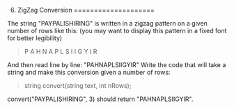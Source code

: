 6. ZigZag Conversion
====================

The string "PAYPALISHIRING" is written in a zigzag pattern on a given number of rows like this: (you may want to display this pattern in a fixed font for better legibility)

> P   A   H   N
> A P L S I I G
> Y   I   R

And then read line by line: "PAHNAPLSIIGYIR"
Write the code that will take a string and make this conversion given a number of rows:

> string convert(string text, int nRows);

convert("PAYPALISHIRING", 3) should return "PAHNAPLSIIGYIR".
